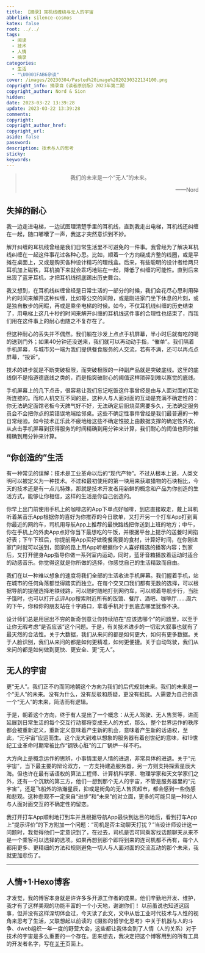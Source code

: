 ```yaml
---
title: 【摘录】耳机线缠绕与无人的宇宙
abbrlink: silence-cosmos
katex: false
root: ../../
tags:
  - 阅读
  - 技术
  - 人情
  - 摘录
categories:
  - 生活
  - "\U0001FAB6杂谈"
cover: /images/20230304/Pasted%20image%2020230322134100.png
copyright_info: 摘录自《读者原创版》2023年第二期
copyright_author: Nord & Sion
hidden: 
date: 2023-03-22 13:39:28
update: 2023-03-22 13:39:28
comments:
copyright:
copyright_author_href:
copyright_url:
aside: false
password:
description: 技术与人的思考
sticky:
keywords:
---
```


> <center>我们的未来是一个“无人”的未来。</center>
> <p align="right">——Nord</p>

## 失掉的耐心

我一边走进电梯，一边试图理清楚手里的耳机线‍‌‍​‍‌‍​‍​‍‌‍​‍，直到我走出电梯，耳机线还纠缠在一起，随口嘟囔了一声，我这才突然意识到不妙。

解开纠缠的耳机线曾经是我们日常生活里不可避免的一件事。我曾经为了解决耳机线纠缠在一起这件事花过各种心思。比如，顺着一个方向绕成齐整的线圈，或是平摊在桌面上，又或是购买各种设计精巧的理线盒。后来，有些聪明的设计者给两只耳机加上磁铁，耳机摘下来就会乖巧地贴在一起，降低了纠缠的可能性。直到后来出现了蓝牙耳机，才把耳机线彻底踢出历史舞台。

我又想到，在耳机线纠缠曾经是日常生活的一部分的时候，我们会花尽心思利用碎片的时间来解开这种纠缠，比如等公交的间隙，或是刚进家门坐下休息的片刻，或是独自散步的闲暇，再或是乘坐电梯的时候。如今，不仅耳机线纠缠的历史结束了，用电梯上这几十秒的时间来解开纠缠的耳机线这件事的合理性也结束了，而我们用在这件事上的耐心也随之不复存在了。

但这种耐心的丢失并不偶然。我们躺在沙发上点点手机屏幕，半小时后就有吃的喝的送到门外；如果40分钟还没送来，我们就可以再动动手指，“催单”。我们隔着手机屏幕，与城市另一端为我们提供餐食服务的人交流，若有不满，还可以再点点屏幕，“投诉”。

技术的进步就是不断突破极限，而突破极限的一种副产品就是突破底线。这里的底线倒不是指道德底线之类的，而是指突破耐心的阈值这样琐碎到难以察觉的底线。

手机屏幕上的几下点击，很容易让我们忘记吃饭这件事曾经是由与人面对面的互动所连接的。而和人机交互不同的是，这种人与人面对面的互动是充满不确定性的：你无法确定面馆老板今天脾气好不好，无法确定后厨烧菜需要多久，无法确定服务员会不会把你点的菜错误地端给邻桌。这些不确定性事件曾经是我们最普遍的一种日常经验。如今技术正乐此不疲地给这些不确定性披上由数据支撑的确定性外衣，从点击手机屏幕到获得服务的时间精确到用分钟来计算，我们耐心的阈值也同时被精确到用分钟来计算。

## “你创造的”生活

有一种常见的误解：技术是工业革命以后的“现代产物”。不过从根本上说，人类文明可以被定义为一种技术。不过和最初使用的第一块用来获取猎物的石块相比，今天的技术还是有一点儿特殊，那就是技术开发者用新鲜的概念和产品为你创造的生活方式，能够让你相信，这样的生活是你自己创造的。

你早上出门前使用手机上的咖啡店的App下单点好咖啡，到店直接取走，戴上耳机听着某音乐App根据你的喜好为你推荐的今日歌单，又打开另一个打车App打到离你最近的网约车，司机用导航App上推荐的最快路线把你送到上班的地方；中午，你在手机上的外卖App点好你当下最想吃的午饭，并根据平台上提示的送餐时间掐好表；下午下班后，你提前用App买好做晚餐需要的食材，计算好时间，在你刚进家门时就可以送到，回家的路上用App听根据你个人喜好精选的播客内容；到家后，又打开健身App指导你做一系列室内运动，同时，蓝牙音箱播放着运动时适合的动感音乐。你觉得这就是你所做的选择，你感觉自己的生活精致而自由。

我们在以一种难以想象的速度将我们全部的生活收进手机屏幕。我们握着手机，站在城市的任何角落都觉得踏实而独立。在每个交叉口我们都有无数的选择，可以根据导航的提醒选择地铁线路，可以随时随地打到网约车，可以顺着导航步行，当肚子饿时，也可以打开点评App搜索附近所有的饭馆、餐厅、酒吧、咖啡厅……周六的下午，你和你的朋友站在十字路口，拿着手机对于到底去哪里犹豫不决。

设计师们总是用层出不穷的新奇创意让你持续陷在“应该选哪个”的问题里，以至于让你无暇考虑“是否应该”这个问题。于是，有关技术进步的一切宏大叙事也就有了最天然的合法性。关于大数据，我们从来问的都是如何更大，如何有更多数据。关于人脸识别，我们从来问的都是如何更精准，如何更便捷。关于自动驾驶，我们从来问的都是如何做到更快、更安全、更“无人”。

## 无人的宇宙

更“无人”。我们正不约而同地朝这个方向为我们的后代规划未来。我们的未来是一个“无人”的未来。没有为什么，没有反驳和质疑，更没有抵抗。人需要为自己创造一个“无人”的未来，简洁而有逻辑。

于是，朝着这个方向，终于有人提出了一个概念：从无人驾驶、无人售货等，进而延展到日常生活的每个交互行动都将变成无人的方式，那么，整个世界运作的秩序都会被重新定义，重新定义意味着产生新的机会，意味着产生新的话语权，至此，“元宇宙”应运而生。这个庞大到难以想象的服务器有着创世纪的意味，和19世纪工业革命时期常被比作“钢铁心脏”的工厂锅炉一样不朽。

大方向上是概念运作的思辨，小事情里是人情的进退，非常具体的进退。关于“元宇宙”，当下最主要的辩论双方，一方支持建造服务器，另一方则支持探索星辰大海。但也许在最有话语权的算法工程师、计算机科学家、物理学家和天文学家们之外，还有一个沉默的第三方，他们一想到那个无人的宇宙，不管是服务器里的“元宇宙”，还是飞船外的浩瀚星辰，抑或是街角的无人售货超市，都会感到一些伤感和悲观。这种悲观不一定来自“进步”和“未来”的对立面，更多的可能只是一种对人与人面对面交互的不确定性的留恋。

我打开打车App顺利地打到车并且根据导航App最快到达目的地后，看到打车App上“提示评价”的下方附加一个问题：“司机是否主动聊天打扰？”当设计师设计这一问题时，我觉得他们一定意识到了，在过去，司机是否可同乘客找话题聊天从来不是一个乘客可以选择的选项。如果再想到那个即将到来的连司机都不再有，每个人都用更多、更精细的方法和规则避免一切人与人面对面的交流互动的那个未来，我就更加悲伤了。

-----
## 人情+1·Hexo博客
才发觉，我的博客本身就是许许多多开源工作者的成果。他们辛勤地开发、维护，我才有了这样美观的功能丰富的一个小天地，谢谢你们！
以前虽说也知道这回事，但并没有这样深切体会过，今天读了此文，文中从后工业时代技术与人性的视角来思考了生活，又联想起以前读的《摄影的哲学化思考》中关于机器与人的斗争、dweb组织一年一度的野营大会，这些都让我体会到了人情（人的关系）对于技术的宇宙是多么重要的一个存在。思来想去，我决定把这个博客用到的所有工具的开发者名字，写在[关于](/about)页面上。
